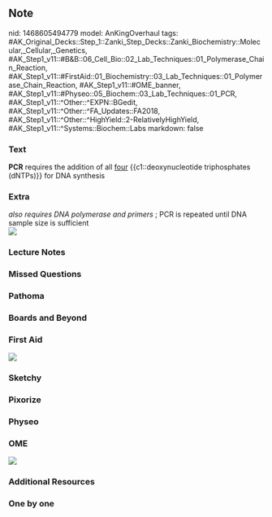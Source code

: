 ## Note
nid: 1468605494779
model: AnKingOverhaul
tags: #AK_Original_Decks::Step_1::Zanki_Step_Decks::Zanki_Biochemistry::Molecular,_Cellular,_Genetics, #AK_Step1_v11::#B&B::06_Cell_Bio::02_Lab_Techniques::01_Polymerase_Chain_Reaction, #AK_Step1_v11::#FirstAid::01_Biochemistry::03_Lab_Techniques::01_Polymerase_Chain_Reaction, #AK_Step1_v11::#OME_banner, #AK_Step1_v11::#Physeo::05_Biochem::03_Lab_Techniques::01_PCR, #AK_Step1_v11::^Other::^EXPN::BGedit, #AK_Step1_v11::^Other::^FA_Updates::FA2018, #AK_Step1_v11::^Other::^HighYield::2-RelativelyHighYield, #AK_Step1_v11::^Systems::Biochem::Labs
markdown: false

### Text
<div>
  <div>
    <div>
      <b>PCR</b> requires the addition of all <u>four</u>
      {{c1::deoxynucleotide triphosphates (dNTPs)}} for DNA
      synthesis
    </div>
  </div>
</div>

### Extra
<div>
  <div>
    <i>also requires DNA polymerase and primers</i> ; PCR is
    repeated until DNA sample size is sufficient
  </div>
</div>
<div><img src="paste-32182189949163.jpg"></div>

### Lecture Notes


### Missed Questions


### Pathoma


### Boards and Beyond


### First Aid
<img src="tmpO14Zl8.png">

### Sketchy


### Pixorize


### Physeo


### OME
<div class="ome-widget">
  <a href="https://onlinemeded.org?ref=anki"><img src=
  "_OME_AnkiFlashcards_General_4.png"></a>
</div>

### Additional Resources


### One by one

